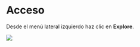 # Acceso

Desde el menú lateral izquierdo haz clic en **Explore**.

![](https://lh4.googleusercontent.com/62c5F7UnVJvtdpTQV0TIELyx7NpWajCbG5UBpFK2LeYx_-O2lHpLYE67OL511fJFjVXr4y0RO94H8ij_xG_j7Desr-7X2CJnv0ioRVAcbP4KuiOpL0EzSJdzR7wM8d7a9sAp0rlc)

